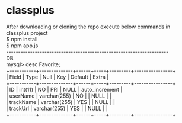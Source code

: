 # classplus
After downloading or cloning the repo execute below commands in classplus project</br>
$ npm install</br>
$ npm app.js</br>
--------------------------------------------------------------------</br>
DB</br>
mysql> desc Favorite;</br>
+-----------+--------------+------+-----+---------+----------------+</br>
| Field     | Type         | Null | Key | Default | Extra          |</br>
+-----------+--------------+------+-----+---------+----------------+</br>
| ID        | int(11)      | NO   | PRI | NULL    | auto_increment |</br>
| userName  | varchar(255) | NO   |     | NULL    |                |</br>
| trackName | varchar(255) | YES  |     | NULL    |                |</br>
| trackUrl  | varchar(255) | YES  |     | NULL    |                |</br>
+-----------+--------------+------+-----+---------+----------------+</br>

